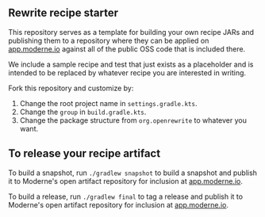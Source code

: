 ## Rewrite recipe starter

This repository serves as a template for building your own recipe JARs and publishing them to a repository where they can be applied on [app.moderne.io](https://app.moderne.io) against all of the public OSS code that is included there.

We include a sample recipe and test that just exists as a placeholder and is intended to be replaced by whatever recipe you are interested in writing.

Fork this repository and customize by:

1. Change the root project name in `settings.gradle.kts`.
2. Change the `group` in `build.gradle.kts`.
3. Change the package structure from `org.openrewrite` to whatever you want.

## To release your recipe artifact

To build a snapshot, run `./gradlew snapshot` to build a snapshot and publish it to Moderne's open artifact repository for inclusion at [app.moderne.io](https://app.moderne.io).

To build a release, run `./gradlew final` to tag a release and publish it to Moderne's open artifact repository for inclusion at [app.moderne.io](https://app.moderne.io).
